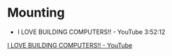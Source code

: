 # Mounting

- I LOVE BUILDING COMPUTERS!! - YouTube 3:52:12

[I LOVE BUILDING COMPUTERS!! - YouTube](https://www.youtube.com/watch?v=Wnptqz_177E)


